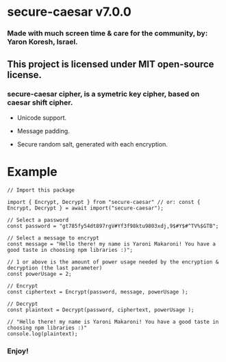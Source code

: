 
# secure-caesar v7.0.0 

### Made with much screen time & care for the community, by: Yaron Koresh, Israel.

## This project is licensed under MIT open-source license.

### secure-caesar cipher, is a symetric key cipher, based on caesar shift cipher.

* Unicode support.

* Message padding.

* Secure random salt, generated with each encryption.

# Example

```
// Import this package

import { Encrypt, Decrypt } from "secure-caesar" // or: const { Encrypt, Decrypt } = await import("secure-caesar");

// Select a password
const password = "gt785fy54dt897rgV#Yf3f98ktu9803xdj,9$#Y$#^TV%$GTB";

// Select a message to encrypt
const message = "Hello there! my name is Yaroni Makaroni! You have a good taste in choosing npm libraries :)";

// 1 or above is the amount of power usage needed by the encryption & decryption (the last parameter)
const powerUsage = 2;

// Encrypt
const ciphertext = Encrypt(password, message, powerUsage );

// Decrypt
const plaintext = Decrypt(password, ciphertext, powerUsage );

// "Hello there! my name is Yaroni Makaroni! You have a good taste in choosing npm libraries :)"
console.log(plaintext);
```

### Enjoy!
